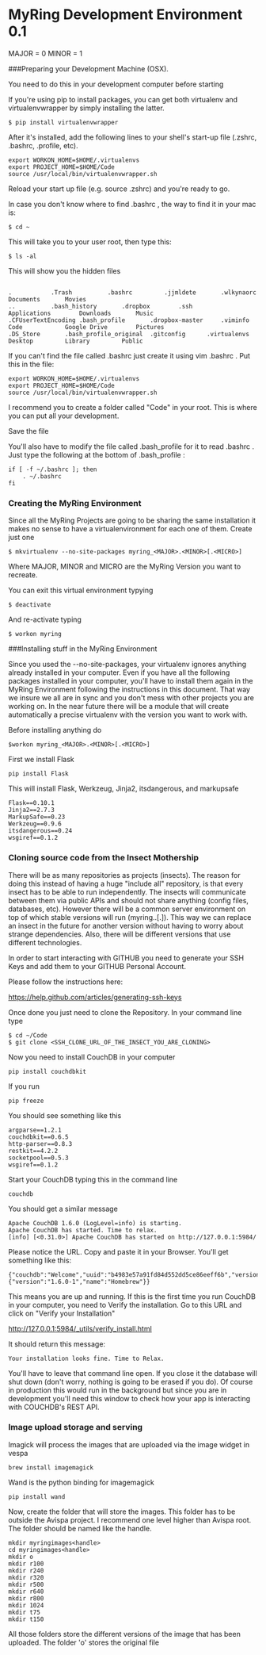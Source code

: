 MyRing Development Environment  0.1
======
MAJOR = 0
MINOR = 1

###Preparing your Development Machine (OSX).

You need to do this in your development computer before starting


If you're using pip to install packages, you can get both virtualenv and virtualenvwrapper by simply installing the latter.

```
$ pip install virtualenvwrapper
```

After it's installed, add the following lines to your shell's start-up file (.zshrc, .bashrc, .profile, etc).

```
export WORKON_HOME=$HOME/.virtualenvs
export PROJECT_HOME=$HOME/Code
source /usr/local/bin/virtualenvwrapper.sh
```

Reload your start up file (e.g. source .zshrc) and you're ready to go.  

In case you don't know where to find .bashrc , the way to find it in your mac is:

```
$ cd ~
```

This will take you to your user root, then type this:

```
$ ls -al
```

This will show you the hidden files

```

.			.Trash			.bashrc			.jjmldete		.wlkynaorc		Documents		Movies
..			.bash_history		.dropbox		.ssh			Applications		Downloads		Music
.CFUserTextEncoding	.bash_profile		.dropbox-master		.viminfo		Code			Google Drive		Pictures
.DS_Store		.bash_profile_original	.gitconfig		.virtualenvs		Desktop			Library			Public

```

If you can't find the file called .bashrc just create it using vim .bashrc   . Put this in the file:

```
export WORKON_HOME=$HOME/.virtualenvs
export PROJECT_HOME=$HOME/Code
source /usr/local/bin/virtualenvwrapper.sh
```

I recommend you to create a folder called "Code" in your root. This is where you can put all your development.

Save the file

You'll also have to modify the file called .bash_profile for it to read .bashrc . Just type the following at the bottom of .bash_profile :

```
if [ -f ~/.bashrc ]; then
    . ~/.bashrc
fi
```

### Creating the MyRing Environment 

Since all the MyRing Projects are going to be sharing the same installation it makes no sense to have a virtualenvironment for each one of them. Create just one

```
$ mkvirtualenv --no-site-packages myring_<MAJOR>.<MINOR>[.<MICRO>]
```

Where MAJOR, MINOR and MICRO are the MyRing Version you want to recreate. 

You can exit this virtual environment typying

```
$ deactivate
```

And re-activate typing

```
$ workon myring
```


###Installing stuff in the MyRing Environment 

Since you used the --no-site-packages, your virtualenv ignores anything already installed in your computer. Even if you have all the following packages installed in your computer, you'll have to install them again in the  MyRing Environment following the instructions in this document. That way we insure we all are in sync and you don't mess with other projects you are working on. In the near future there will be a module that will create automatically a precise virtualenv with the version you want to work with.

Before installing anything do

```
$workon myring_<MAJOR>.<MINOR>[.<MICRO>]
```

First we install Flask

```
pip install Flask
```

This will install Flask, Werkzeug, Jinja2, itsdangerous, and markupsafe

```
Flask==0.10.1
Jinja2==2.7.3
MarkupSafe==0.23
Werkzeug==0.9.6
itsdangerous==0.24
wsgiref==0.1.2
```


### Cloning source code from the Insect Mothership

There will be as many repositories as projects (insects). The reason for doing this instead of having a huge "include all" repository, is that every insect has to be able to run independently. The insects will communicate between them via public APIs and should not share anything (config files, databases, etc). However there will be a common server environment on top of which stable versions will run (myring.<MAJOR>.<MINOR>[.<MICRO>]). This way we can replace an insect in the future for another version without having to worry about strange dependencies. Also, there will be different versions that use different technologies.

In order to start interacting with GITHUB you need to generate your SSH Keys and add them to your GITHUB Personal Account.

Please follow the instructions here:

https://help.github.com/articles/generating-ssh-keys

Once done you just need to clone the Repository. In your command line type

```
$ cd ~/Code
$ git clone <SSH_CLONE_URL_OF_THE_INSECT_YOU_ARE_CLONING>
```

Now you need to install CouchDB in your computer

```
pip install couchdbkit
```

If you run 

```
pip freeze
```

You should see something like this

```
argparse==1.2.1
couchdbkit==0.6.5
http-parser==0.8.3
restkit==4.2.2
socketpool==0.5.3
wsgiref==0.1.2
```

Start your CouchDB typing this in the command line

```
couchdb
```

You should get a similar message 

```
Apache CouchDB 1.6.0 (LogLevel=info) is starting.
Apache CouchDB has started. Time to relax.
[info] [<0.31.0>] Apache CouchDB has started on http://127.0.0.1:5984/
```

Please notice the URL. Copy and paste it in your Browser. You'll get something like this:

```
{"couchdb":"Welcome","uuid":"b4983e57a91fd84d552dd5ce86eeff6b","version":"1.6.0","vendor":{"version":"1.6.0-1","name":"Homebrew"}}
```

This means you are up and running. If this is the first time you run CouchDB in your computer, you need to Verify the installation. Go to this URL and click on "Verify your Installation"

http://127.0.0.1:5984/_utils/verify_install.html


It should return this message:

```
Your installation looks fine. Time to Relax.
```

You'll have to leave that command line open. If you close it the database will shut down (don't worry, nothing is going to be erased if you do). Of course in production this would run in the background but since you are in development you'll need this window to check how your app is interacting with COUCHDB's REST API.

### Image upload storage and serving

Imagick will process the images that are uploaded via the image widget in vespa

```
brew install imagemagick
```

Wand is the python binding for imagemagick

```
pip install wand
```

Now, create the folder that will store the images. This folder has to be outside the Avispa project. I recommend one level higher than Avispa root. The folder should be named like the handle.

```
mkdir myringimages<handle>
cd myringimages<handle>
mkdir o
mkdir r100
mkdir r240
mkdir r320
mkdir r500
mkdir r640
mkdir r800
mkdir 1024
mkdir t75
mkdir t150
```

All those folders store the different versions of the image that has been uploaded. The folder 'o' stores the original file





